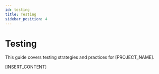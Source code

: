 ```yaml
---
id: testing
title: Testing
sidebar_position: 4
---
```


# Testing

This guide covers testing strategies and practices for [PROJECT_NAME].

[INSERT_CONTENT]